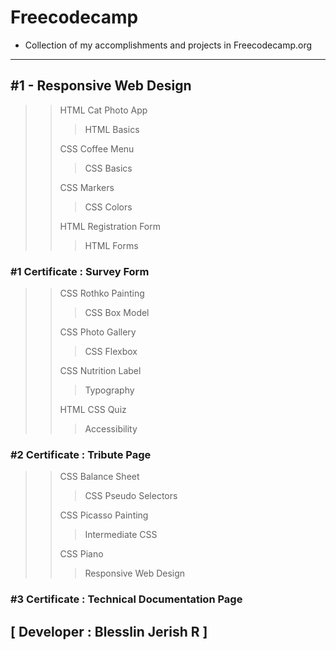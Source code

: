 # Freecodecamp

- Collection of my accomplishments and projects in Freecodecamp.org

---

## #1 - Responsive Web Design
>>HTML Cat Photo App
>>>HTML Basics
>>
>>CSS Coffee Menu
>>>CSS Basics
>>
>>CSS Markers
>>>CSS Colors
>>
>>HTML Registration Form
>>>HTML Forms
>>
### #1 Certificate : Survey Form
>>
>>CSS Rothko Painting
>>> CSS Box Model
>>
>>CSS Photo  Gallery
>>> CSS Flexbox
>>
>>CSS Nutrition Label
>>> Typography
>>
>>HTML CSS Quiz
>>> Accessibility
>>
### #2 Certificate : Tribute Page
>>
>>CSS Balance Sheet
>>>CSS Pseudo Selectors
>>
>>CSS Picasso Painting
>>>Intermediate CSS
>>
>>CSS Piano
>>>Responsive Web Design
>>
### #3 Certificate : Technical Documentation Page
>>
<!-- >>CSS City Skyline
>>>CSS Variables  -->

## [ Developer : Blesslin Jerish R ]
